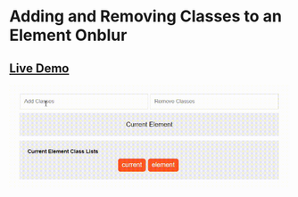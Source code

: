 # Adding and Removing Classes to an Element Onblur

## [Live Demo](https://aouadyoucef.github.io/Adding-And-Removing-Classes/)

![](assets/demo.gif)
